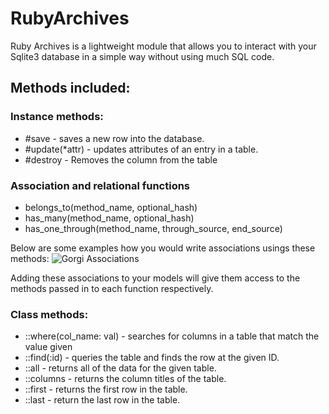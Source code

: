 # RubyArchives

Ruby Archives is a lightweight module that allows you to interact with your Sqlite3 database in a simple way without using much SQL code.

## Methods included:

### Instance methods:
* #save - saves a new row into the database.
* #update(*attr) - updates attributes of an entry in a table.
* #destroy - Removes the column from the table

### Association and relational functions
* belongs_to(method_name, optional_hash)
* has_many(method_name, optional_hash)
* has_one_through(method_name, through_source, end_source)

Below are some examples how you would write associations usings these methods:
![Gorgi Associations](https://github.com/cabral-ramon/RubyArchives/tree/master)

Adding these associations to your models will give them access to the methods passed
in to each function respectively.

### Class methods:
* ::where(col_name: val) - searches for columns in a table that match the value given
* ::find(:id) - queries the table and finds the row at the given ID.
* ::all - returns all of the data for the given table.
* ::columns - returns the column titles of the table.
* ::first - returns the first row in the table.
* ::last - return the last row in the table.
